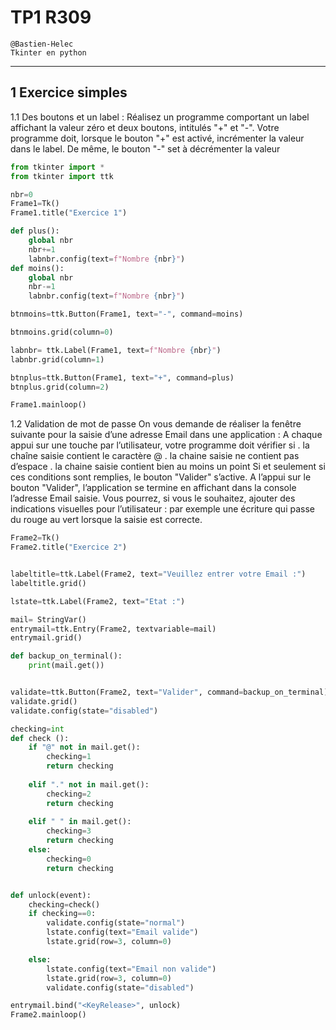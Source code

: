 # TP1  R309

```
@Bastien-Helec
Tkinter en python
```


---
## 1 Exercice simples

1.1 Des boutons et un label :
Réalisez un programme comportant un label affichant la valeur zéro et deux boutons,
intitulés "+" et "-".
Votre programme doit, lorsque le bouton "+" est activé, incrémenter la valeur dans le
label. De même, le bouton "-" set à décrémenter la valeur

```python
from tkinter import *
from tkinter import ttk

nbr=0
Frame1=Tk()
Frame1.title("Exercice 1")

def plus():
    global nbr
    nbr+=1
    labnbr.config(text=f"Nombre {nbr}")
def moins():
    global nbr
    nbr-=1
    labnbr.config(text=f"Nombre {nbr}")

btnmoins=ttk.Button(Frame1, text="-", command=moins)

btnmoins.grid(column=0)

labnbr= ttk.Label(Frame1, text=f"Nombre {nbr}")
labnbr.grid(column=1)

btnplus=ttk.Button(Frame1, text="+", command=plus)
btnplus.grid(column=2)

Frame1.mainloop()

```


1.2 Validation de mot de passe 
On vous demande de réaliser la fenêtre suivante pour la saisie d’une adresse Email dans
une application :
A chaque appui sur une touche par l’utilisateur, votre programme doit vérifier si
. la chaîne saisie contient le caractère @
. la chaine saisie ne contient pas d’espace
. la chaine saisie contient bien au moins un point
Si et seulement si ces conditions sont remplies, le bouton "Valider" s’active.
A l’appui sur le bouton "Valider", l’application se termine en affichant dans la console
l’adresse Email saisie.
Vous pourrez, si vous le souhaitez, ajouter des indications visuelles pour l’utilisateur :
par exemple une écriture qui passe du rouge au vert lorsque la saisie est correcte.


```python
Frame2=Tk()
Frame2.title("Exercice 2")


labeltitle=ttk.Label(Frame2, text="Veuillez entrer votre Email :")
labeltitle.grid()

lstate=ttk.Label(Frame2, text="Etat :")

mail= StringVar()
entrymail=ttk.Entry(Frame2, textvariable=mail)
entrymail.grid()

def backup_on_terminal():
    print(mail.get())


validate=ttk.Button(Frame2, text="Valider", command=backup_on_terminal)
validate.grid()
validate.config(state="disabled")

checking=int
def check ():
    if "@" not in mail.get():
        checking=1
        return checking
    
    elif "." not in mail.get():
        checking=2
        return checking
    
    elif " " in mail.get():
        checking=3
        return checking
    else:
        checking=0
        return checking


def unlock(event):
    checking=check()
    if checking==0:
        validate.config(state="normal")
        lstate.config(text="Email valide")
        lstate.grid(row=3, column=0)

    else:
        lstate.config(text="Email non valide")
        lstate.grid(row=3, column=0)
        validate.config(state="disabled")

entrymail.bind("<KeyRelease>", unlock)
Frame2.mainloop()
```
